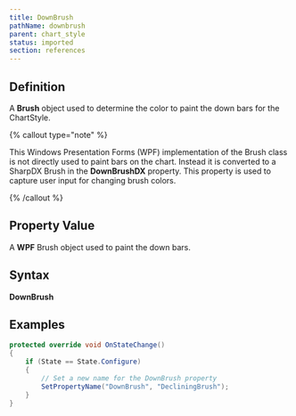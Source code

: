 ```yaml
---
title: DownBrush
pathName: downbrush
parent: chart_style
status: imported
section: references
---
```


## Definition

A **Brush** object used to determine the color to paint the down bars for the ChartStyle.

{% callout type="note" %}

This Windows Presentation Forms (WPF) implementation of the Brush class is not directly used to paint bars on the chart. Instead it is converted to a SharpDX Brush in the **DownBrushDX** property. This property is used to capture user input for changing brush colors.

{% /callout %}

## Property Value

A **WPF** Brush object used to paint the down bars.

## Syntax

**DownBrush**

## Examples

```csharp
protected override void OnStateChange()
{
    if (State == State.Configure)
    {
        // Set a new name for the DownBrush property
        SetPropertyName("DownBrush", "DecliningBrush");
    }
}
```
